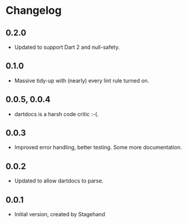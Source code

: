# Changelog

## 0.2.0

- Updated to support Dart 2 and null-safety. 

## 0.1.0

- Massive tidy-up with (nearly) every lint rule turned on.

## 0.0.5, 0.0.4

- dartdocs is a harsh code critic :-(.

## 0.0.3

- Improved error handling, better testing. Some more documentation.

## 0.0.2

- Updated to allow dartdocs to parse.

## 0.0.1

- Initial version, created by Stagehand

